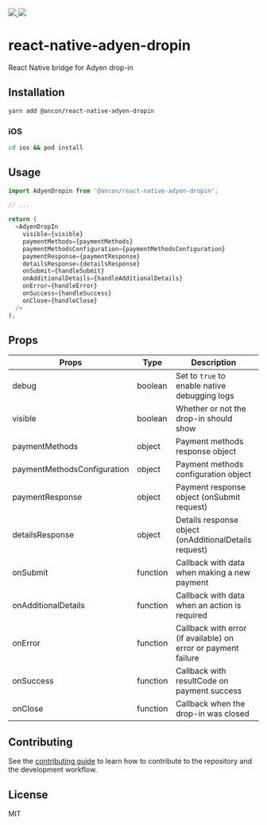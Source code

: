<a href="https://app.circleci.com/pipelines/github/ancon-labs/react-native-adyen-dropin">
  <img src="https://img.shields.io/circleci/build/github/ancon-labs/react-native-adyen-dropin">
</a>
<a href="https://www.npmjs.com/package/@ancon/react-native-adyen-dropin">
  <img src="https://img.shields.io/npm/v/@ancon/react-native-adyen-dropin">
</a>

# react-native-adyen-dropin

React Native bridge for Adyen drop-in

## Installation

```sh
yarn add @ancon/react-native-adyen-dropin
```

### iOS

```sh
cd ios && pod install
```

## Usage

```js
import AdyenDropin from '@ancon/react-native-adyen-dropin';

// ...

return (
  <AdyenDropIn
    visible={visible}
    paymentMethods={paymentMethods}
    paymentMethodsConfiguration={paymentMethodsConfiguration}
    paymentResponse={paymentResponse}
    detailsResponse={detailsResponse}
    onSubmit={handleSubmit}
    onAdditionalDetails={handleAdditionalDetails}
    onError={handleError}
    onSuccess={handleSuccess}
    onClose={handleClose}
  />
);
```

## Props

| Props                       | Type     | Description                                                    | Default |
| --------------------------- | -------- | -------------------------------------------------------------- | ------- |
| debug                       | boolean  | Set to `true` to enable native debugging logs                  | false   |
| visible                     | boolean  | Whether or not the drop-in should show                         | false   |
| paymentMethods              | object   | Payment methods response object                                | {}      |
| paymentMethodsConfiguration | object   | Payment methods configuration object                           | {}      |
| paymentResponse             | object   | Payment response object (onSubmit request)                     |         |
| detailsResponse             | object   | Details response object (onAdditionalDetails request)          |         |
| onSubmit                    | function | Callback with data when making a new payment                   |         |
| onAdditionalDetails         | function | Callback with data when an action is required                  |         |
| onError                     | function | Callback with error (if available) on error or payment failure |         |
| onSuccess                   | function | Callback with resultCode on payment success                    |         |
| onClose                     | function | Callback when the drop-in was closed                           |         |

## Contributing

See the [contributing guide](CONTRIBUTING.md) to learn how to contribute to the repository and the development workflow.

## License

MIT
